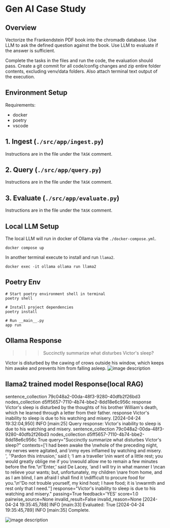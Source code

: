 # Gen AI Case Study

## Overview

Vectorize the Frankendstein PDF book into the chromadb database. Use LLM to ask the defined question against the book. Use LLM to evaluate if the answer is sufficient.

Complete the tasks in the files and run the code, the evaluation should pass. Create a git commit for all code/config changes and zip entire folder contents, excluding venv/data folders. Also attach terminal text output of the execution.

## Environment Setup

Requirements:

- docker
- poetry
- vscode

## 1. Ingest (`./src/app/ingest.py`)

Instructions are in the file under the `TASK` comment.

## 2. Query (`./src/app/query.py`)

Instructions are in the file under the `TASK` comment.

## 3. Evaluate (`./src/app/evaluate.py`)

Instructions are in the file under the `TASK` comment.

## Local LLM Setup

The local LLM will run in docker of Ollama via the `./docker-compose.yml`.

```shell
docker compose up
```

In another terminal execute to install and run `llama2`.

```shell
docker exec -it ollama ollama run llama2
```

## Poetry Env

```shell
# Start poetry environment shell in terminal
poetry shell

# Install project dependencies
poetry install

# Run __main__.py
app run
```


## Ollama Response
>>> Succinctly summarize what disturbes Victor's sleep?

Victor is disturbed by the cawing of crows outside his window, which keeps him awake and prevents him from falling asleep.
![image description](src/images/ollama_response.png)


## llama2 trained model Response(local RAG)
sentence_collection 79c048a2-00da-48f3-9280-40dfb2f26bd3
nodes_collection d5ff5657-7110-4b74-bbe2-8dd18e6c956c
response Victor's sleep is disturbed by the thoughts of his brother William's death, which he learned through a letter from their father.
response Victor's inability to sleep is due to his watching and misery.
[2024-04-24 19:32:04,950] INFO [main:25] Query response: Victor's inability to sleep is due to his watching and misery.
sentence_collection 79c048a2-00da-48f3-9280-40dfb2f26bd3
nodes_collection d5ff5657-7110-4b74-bbe2-8dd18e6c956c
True
query="Succinctly summarize what disturbes Victor's sleep?" contexts=['I had been awake the \nwhole of the preceding night, my nerves were agitated, and \nmy eyes inflamed by watching and misery. ', '‘Pardon this intrusion,’ said I; ‘I am a traveller \nin want of a little rest; you would greatly oblige me if you \nwould allow me to remain a few minutes before the fire.’\n‘‘Enter,’ said De Lacey, ‘and I will try in what manner I \ncan to relieve your wants; but, unfortunately, my children \nare from home, and as I am blind, I am afraid I shall find it \ndifficult to procure food for you.’\n‘‘Do not trouble yourself, my kind host; I have food; it is \nwarmth and rest only that I need.’'] response="Victor's inability to sleep is due to his watching and misery." passing=True feedback='YES' score=1.0 pairwise_source=None invalid_result=False invalid_reason=None
[2024-04-24 19:35:45,788] INFO [main:33] Evaluated: True
[2024-04-24 19:35:45,789] INFO [main:35] Complete.

![image description](src/images/llama2_response.png)


